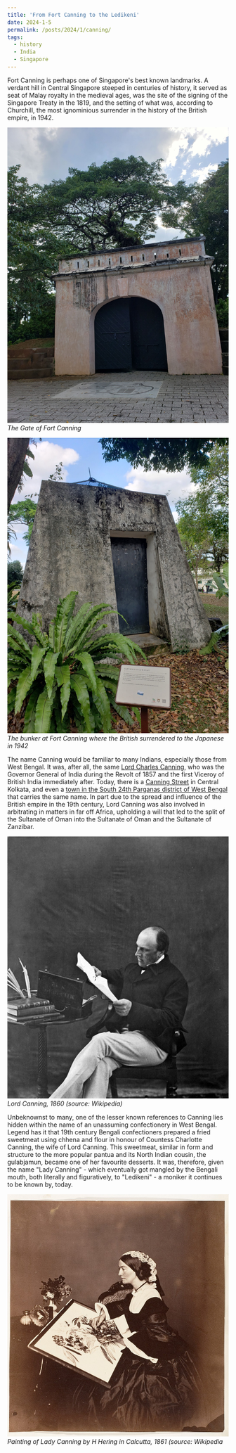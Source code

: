 ```yaml
---
title: 'From Fort Canning to the Ledikeni'
date: 2024-1-5
permalink: /posts/2024/1/canning/
tags:
  - history
  - India
  - Singapore
---
```


Fort Canning is perhaps one of Singapore's best known landmarks. A verdant hill in Central Singapore steeped in centuries of history, it served as seat of Malay royalty in the medieval ages, was the site of the signing of the Singapore Treaty in the 1819, and the setting of what was, according to Churchill, the most ignominious surrender in the history of the British empire, in 1942.

![Fort Canning Gate](/assets/images/fort-canning.jpg)
*The Gate of Fort Canning*

![Battlebox](/assets/images/battlebox-canning.jpg)
*The bunker at Fort Canning where the British surrendered to the Japanese in 1942*

The name Canning would be familiar to many Indians, especially those from West Bengal. It was, after all, the same [Lord Charles Canning](https://en.wikipedia.org/wiki/Charles_Canning,_1st_Earl_Canning), who was the Governor General of India during the Revolt of 1857 and the first Viceroy of British India immediately after. Today, there is a [Canning Street](https://maps.app.goo.gl/K7vXBdBdFruTTzdY7) in Central Kolkata, and even a [town in the South 24th Parganas district of West Bengal](https://en.wikipedia.org/wiki/Canning,_South_24_Parganas) that carries the same name. In part due to the spread and influence of the British empire in the 19th century, Lord Canning was also involved in arbitrating in matters in far off Africa, upholding a will that led to the split of the Sultanate of Oman into the Sultanate of Oman and the Sultanate of Zanzibar.

![Lord Canning](/assets/images/lord-canning.jpg)
*Lord Canning, 1860 (source: Wikipedia)*

Unbeknownst to many, one of the lesser known references to Canning lies hidden within the name of an unassuming confectionery in West Bengal. Legend has it that 19th century Bengali confectioners prepared a fried sweetmeat using chhena and flour in honour of Countess Charlotte Canning, the wife of Lord Canning. This sweetmeat, similar in form and structure to the more popular pantua and its North Indian cousin, the gulabjamun, became one of her favourite desserts. It was, therefore, given the name "Lady Canning" - which eventually got mangled by the Bengali mouth, both literally and figuratively, to "Ledikeni" - a moniker it continues to be known by, today.

![Lady Canning](/assets/images/lady-canning.jpg)
*Painting of Lady Canning by H Hering in Calcutta, 1861 (source: Wikipedia*




